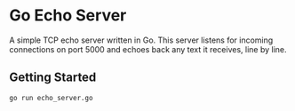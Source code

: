 # Go Echo Server

A simple TCP echo server written in Go. This server listens for incoming connections on port 5000 and echoes back any text it receives, line by line.

## Getting Started

```
go run echo_server.go
```
